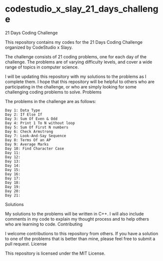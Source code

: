 # codestudio_x_slay_21_days_challenge
21 Days Coding Challenge

This repository contains my codes for the 21 Days Coding Challenge organized by CodeStudio x Slayy.

The challenge consists of 21 coding problems, one for each day of the challenge. The problems are of varying difficulty levels, and cover a wide range of topics in computer science.

I will be updating this repository with my solutions to the problems as I complete them. I hope that this repository will be helpful to others who are participating in the challenge, or who are simply looking for some challenging coding problems to solve.
Problems

The problems in the challenge are as follows:

    Day 1: Data Type
    Day 2: If Else If
    Day 3: Sum Of Even & Odd
    Day 4: Print 1 To N without loop
    Day 5: Sum Of First N numbers
    Day 6: Check Armstrong
    Day 7: Look-And-Say Sequence
    Day 8: Terms Of an AP
    Day 9: Average Marks
    Day 10: Find Character Case
    Day 11: 
    Day 12: 
    Day 13: 
    Day 14: 
    Day 15: 
    Day 16: 
    Day 17: 
    Day 18: 
    Day 19: 
    Day 20: 
    Day 21: 

Solutions

My solutions to the problems will be written in C++. I will also include comments in my code to explain my thought process and to help others who are learning to code.
Contributing

I welcome contributions to this repository from others. If you have a solution to one of the problems that is better than mine, please feel free to submit a pull request.
License

This repository is licensed under the MIT License.
